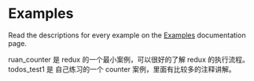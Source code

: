 # Examples

Read the descriptions for every example on the [Examples](../docs/introduction/Examples.md) documentation page.


ruan_counter        是 redux 的一个最小案例，可以很好的了解 redux 的执行流程。
todos_test1         是 自己练习的一个  counter 案例，里面有比较多的注释讲解。